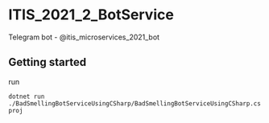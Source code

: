 # ITIS_2021_2_BotService
Telegram bot - @itis_microservices_2021_bot

## Getting started
run

`dotnet run ./BadSmellingBotServiceUsingCSharp/BadSmellingBotServiceUsingCSharp.csproj`